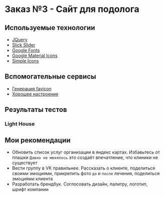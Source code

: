 # Заказ №3 - Сайт для подолога

## Используемые технологии
- [JQuery](https://jquery.com/)
- [Slick Slider](https://kenwheeler.github.io/slick/)
- [Google Fonts](https://fonts.google.com/)
- [Google Material Icons](https://fonts.google.com/icons)
- [Simple Icons](https://simpleicons.org/)

## Вспомогательные сервисы
- [Генерация favicon](https://realfavicongenerator.net/)
- [Хорошее настроение](https://music.yandex.ru/users/evgeny.vaflin/playlists/3)

## Результаты тестов
### Light House

## Мои рекомендации
- Обновить список услуг организации в яндекс картах. Избавьтесь от плашки `Давно не менялось` это создаёт впечатление, что клиники не существует
- Вести группу в VK правильнее. Рассказать о клиенте, поделиться своими эмоциями, прикрепить фото `до` и `после` лечения, поделиться эмоциями клиента
- Разработать брендбук. Соглосовать дизайн, палитру, логотип, шрифт компании
